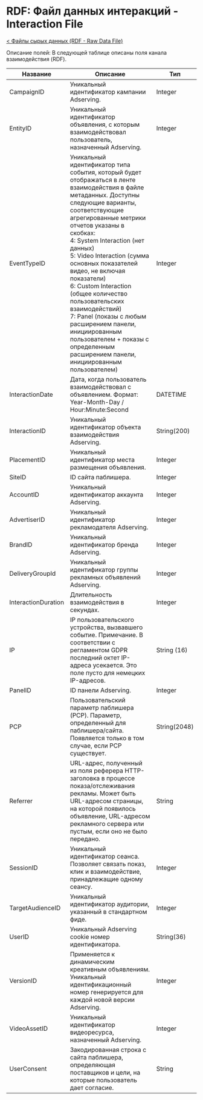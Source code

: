 # RDF: Файл данных интеракций - Interaction File

[< Файлы сырых данных (RDF - Raw Data File)](../RDF.md)

Описание полей:
В следующей таблице описаны поля канала взаимодействия (RDF).

|Название|Описание|Тип|
|-|-|-|
|CampaignID|Уникальный идентификатор кампании Adserving.|Integer|
|EntityID|Уникальный идентификатор объявления, с которым взаимодействовал пользователь, назначенный Adserving.|Integer|
|EventTypeID|Уникальный идентификатор типа события, который будет отображаться в ленте взаимодействия в файле метаданных. Доступны следующие варианты, соответствующие агрегированные метрики отчетов указаны в скобках:</br> 4: System Interaction (нет данных) </br> 5:  Video Interaction (сумма основных показателей видео, не включая показатели)</br>  6: Custom Interaction (общее количество пользовательских взаимодействий) </br> 7: Panel (показы с любым расширением панели, инициированным пользователем + показы с определенным расширением панели, инициированным пользователем)|Integer|
|InteractionDate|Дата, когда пользователь взаимодействовал с объявлением. Формат: Year-Month-Day / Hour:Minute:Second|DATETIME|
|InteractionID|Уникальный идентификатор объекта взаимодействия Adserving.|String(200) |
|PlacementID|Уникальный идентификатор места размещения объявления.|Integer|
|SiteID|ID сайта паблишера.|Integer|
|AccountID|Уникальный идентификатор аккаунта Adserving.|Integer|
|AdvertiserID|Уникальный идентификатор рекламодателя Adserving.|Integer|
|BrandID|Уникальный идентификатор бренда Adserving.|Integer|
|DeliveryGroupId|Уникальный идентификатор группы рекламных объявлений Adserving.|Integer|
|InteractionDuration|Длительность взаимодействия в секундах.|Integer|
|IP|IP пользовательского устройства, вызвавшего событие. Примечание. В соответствии с регламентом GDPR последний октет IP-адреса усекается. Это поле пусто для немецких IP-адресов.|String (16)|
|PanelID|ID панели Adserving.|Integer|
|PCP|Пользовательский параметр паблишера (PCP). Параметр, определенный для паблишера/сайта. Появляется только в том случае, если PCP существует.|String(2048)|
|Referrer|URL-адрес, полученный из поля реферера HTTP-заголовка в процессе показа/отслеживания рекламы. Может быть URL-адресом страницы, на которой появилось объявление, URL-адресом рекламного сервера или пустым, если оно не было передано.|String|
|SessionID|Уникальный идентификатор сеанса. Позволяет связать показ, клик и взаимодействие, принадлежащие одному сеансу.|Integer|
|TargetAudienceID|Уникальный идентификатор аудитории, указанный в стандартном фиде.|Integer|
|UserID|Уникальный Adserving cookie номер идентификатора.|String(36)|
|VersionID|Применяется к динамическим креативным объявлениям. Уникальный идентификационный номер генерируется для каждой новой версии Adserving.|Integer|
|VideoAssetID|Уникальный идентификатор видеоресурса, назначенный Adserving.|Integer|
|UserConsent|Закодированная строка с сайта паблишера, определяющая поставщиков и цели, на которые пользователь дает согласие.|String|